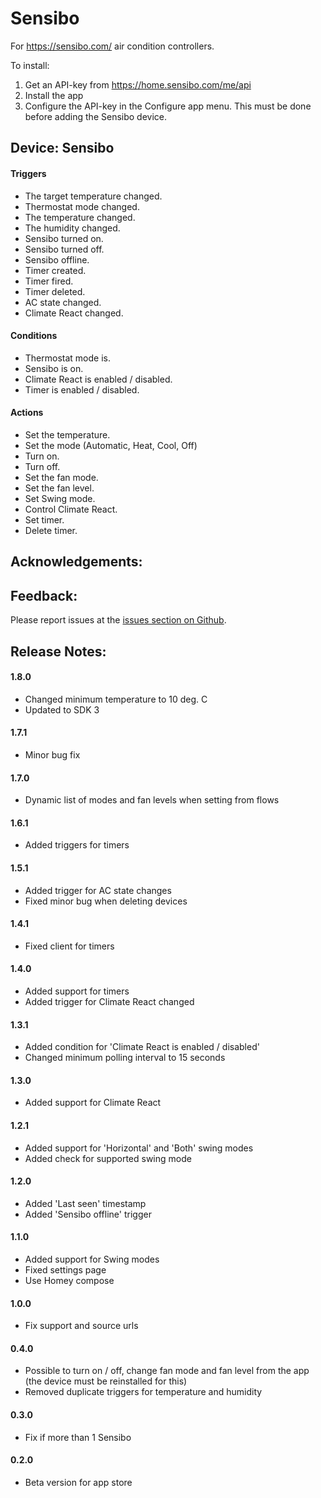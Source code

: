 # Sensibo

For https://sensibo.com/ air condition controllers.

To install:

1. Get an API-key from https://home.sensibo.com/me/api
2. Install the app
3. Configure the API-key in the Configure app menu.  This must be done before adding the Sensibo device.

## Device: Sensibo

#### Triggers

- The target temperature changed.
- Thermostat mode changed.
- The temperature changed.
- The humidity changed.
- Sensibo turned on.
- Sensibo turned off.
- Sensibo offline.
- Timer created.
- Timer fired.
- Timer deleted.
- AC state changed.
- Climate React changed.

#### Conditions

- Thermostat mode is.
- Sensibo is on.
- Climate React is enabled / disabled.
- Timer is enabled / disabled.

#### Actions

- Set the temperature.
- Set the mode (Automatic, Heat, Cool, Off)
- Turn on.
- Turn off.
- Set the fan mode.
- Set the fan level.
- Set Swing mode.
- Control Climate React.
- Set timer.
- Delete timer.

## Acknowledgements:

## Feedback:

Please report issues at the [issues section on Github](https://github.com/balmli/com.sensibo/issues).

## Release Notes:

#### 1.8.0

- Changed minimum temperature to 10 deg. C
- Updated to SDK 3

#### 1.7.1

- Minor bug fix

#### 1.7.0

- Dynamic list of modes and fan levels when setting from flows

#### 1.6.1

- Added triggers for timers

#### 1.5.1

- Added trigger for AC state changes
- Fixed minor bug when deleting devices

#### 1.4.1

- Fixed client for timers

#### 1.4.0

- Added support for timers
- Added trigger for Climate React changed

#### 1.3.1

- Added condition for 'Climate React is enabled / disabled'
- Changed minimum polling interval to 15 seconds

#### 1.3.0

- Added support for Climate React

#### 1.2.1

- Added support for 'Horizontal' and 'Both' swing modes
- Added check for supported swing mode

#### 1.2.0

- Added 'Last seen' timestamp
- Added 'Sensibo offline' trigger

#### 1.1.0

- Added support for Swing modes
- Fixed settings page
- Use Homey compose

#### 1.0.0

- Fix support and source urls

#### 0.4.0

- Possible to turn on / off, change fan mode and fan level from the app (the device must be reinstalled for this)
- Removed duplicate triggers for temperature and humidity

#### 0.3.0

- Fix if more than 1 Sensibo

#### 0.2.0

- Beta version for app store
